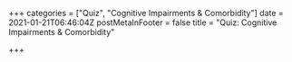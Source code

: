 +++
categories = ["Quiz", "Cognitive Impairments & Comorbidity"]
date = 2021-01-21T06:46:04Z
postMetaInFooter = false
title = "Quiz: Cognitive Impairments & Comorbidity"

+++
